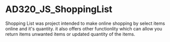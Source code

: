 # AD320_JS_ShoppingList
Shopping List was project intended  to make online shopping by select items online and it's quantity. it also  offers other functionlity which can allow you return items unwanted items or updated quantity of the items.

